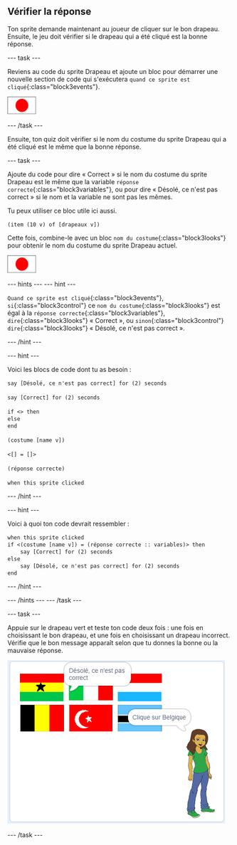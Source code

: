 ## Vérifier la réponse

Ton sprite demande maintenant au joueur de cliquer sur le bon drapeau. Ensuite, le jeu doit vérifier si le drapeau qui a été cliqué est la bonne réponse.

--- task ---

Reviens au code du sprite Drapeau et ajoute un bloc pour démarrer une nouvelle section de code qui s'exécutera `quand ce sprite est cliqué`{:class="block3events"}.

![Sprite drapeau](images/flag-sprite.png)

--- /task ---

Ensuite, ton quiz doit vérifier si le nom du costume du sprite Drapeau qui a été cliqué est le même que la bonne réponse.

--- task ---

Ajoute du code pour dire « Correct » si le nom du costume du sprite Drapeau est le même que la variable `réponse correcte`{:class="block3variables"}, ou pour dire « Désolé, ce n'est pas correct » si le nom et la variable ne sont pas les mêmes.

Tu peux utiliser ce bloc utile ici aussi.

```blocks3
(item (10 v) of [drapeaux v])
```

Cette fois, combine-le avec un bloc `nom du costume`{:class="block3looks"} pour obtenir le nom du costume du sprite Drapeau actuel.

![Sprite drapeau](images/flag-sprite.png)

--- hints ---
 --- hint ---

`Quand ce sprite est cliqué`{:class="block3events"}, `si`{:class="block3control"} ce `nom du costume`{:class="block3looks"} est égal à la `réponse correcte`{:class="block3variables"}, `dire`{:class="block3looks"} « Correct », ou `sinon`{:class="block3control"} `dire`{:class="block3looks"} « Désolé, ce n'est pas correct ».

--- /hint ---

--- hint ---

Voici les blocs de code dont tu as besoin :

```blocks3
say [Désolé, ce n'est pas correct] for (2) seconds

say [Correct] for (2) seconds

if <> then
else
end

(costume [name v])

<[] = []>

(réponse correcte)

when this sprite clicked
```

--- /hint ---

--- hint ---

Voici à quoi ton code devrait ressembler :

```blocks3
when this sprite clicked
if <(costume [name v]) = (réponse correcte :: variables)> then
    say [Correct] for (2) seconds
else
    say [Désolé, ce n'est pas correct] for (2) seconds
end
```

--- /hint ---

--- /hints --- --- /task ---

--- task ---

Appuie sur le drapeau vert et teste ton code deux fois : une fois en choisissant le bon drapeau, et une fois en choisissant un drapeau incorrect. Vérifie que le bon message apparaît selon que tu donnes la bonne ou la mauvaise réponse.

![Cliquer sur la scène](images/click-on-flag.png)

--- /task ---